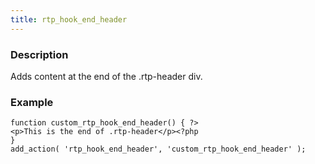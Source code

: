 ```yaml
---
title: rtp_hook_end_header
---
```


### Description


Adds content at the end of the .rtp-header div.


### Example



    
    function custom_rtp_hook_end_header() { ?>
    <p>This is the end of .rtp-header</p><?php
    }
    add_action( 'rtp_hook_end_header', 'custom_rtp_hook_end_header' );
